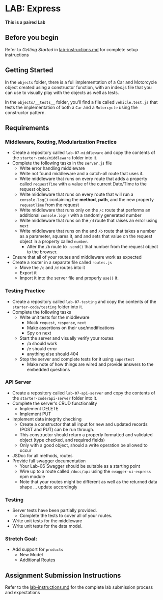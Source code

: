 # LAB: Express

**This is a paired Lab**

## Before you begin
Refer to *Getting Started* in [lab-instructions.md](../../../reference/submission-instructions/labs.md) for complete setup instructions

## Getting Started
In the `objects` folder, there is a full implementation of a Car and Motorcycle object created using a constructor function, with an index.js file that you can use to visually play with the objects as well as tests.

In the `objects/__tests__` folder, you'll find a file called `vehicle.test.js` that tests the implementation of both a `Car` and a `Motorcycle` using the constructor pattern.

## Requirements


### Middleware, Routing, Modularization Practice
* Create a repository called `lab-07-middleware` and copy the contents of the `starter-code/middleware` folder into it.
* Complete the following tasks in the `server.js` file
  * Write error handling middleware
  * Write not found middleware and a catch-all route that uses it.
  * Write middleware that runs on every route that adds a property called `requestTime` with a value of the current Date/Time to the request object.
  * Write middleware that runs on every route that will run a `console.log()` containing the **method**, **path**, and the new property `requestTime` from the request
  * Write middleware that runs only on the `/c` route that performs an additional `console.log()` with a randomly generated number
  * Write middleware that runs on the `/d` route that raises an error using `next`
  * Write middleware that runs on the and `/b` route that takes a number as a parameter, squares it, and and sets that value on the request object in a property called `number`.
    * Alter the `/b` route to `.send()` that number from the request object to the browser.
* Ensure that all of your routes and middleware work as expected
* Create a router in a separate file called `routes.js`
  * Move the `/c` and `/d` routes into it
  * Export it
  * Import it into the server file and properly `use()` it.

### Testing Practice
* Create a repository called `lab-07-testing` and copy the contents of the `starter-code/testing` folder into it.
* Complete the following tasks
  * Write unit tests for the middleware
    * Mock `request`, `response`, `next`
    * Make assertions on their use/modifications
    * Spy on next
  * Start the server and visually verify your routes
    * /a should work
    * /e should error
    * anything else should 404
  * Stop the server and complete tests for it using `supertest`
    * Make note of how things are wired and provide answers to the embedded questions

### API Server
* Create a repository called `lab-07-api-server` and copy the contents of the `starter-code/api-server` folder into it.
* Complete the server's CRUD functionality
  * Implement DELETE
  * Implement PUT
* Implement data integrity checking
  * Create a constructor that all input for new and updated records (POST and PUT) can be run through.
  * This constructor should return a properly formatted and validated object (type checked, and required fields)
  * Only with a good object, should a write operation be allowed to occur
* JSDoc for all methods, routes
* Provide full swagger documentation
  * Your Lab-06 Swagger should be suitable as a starting point
  * Wire up to a route called `/docs/api` using the `swagger-ui-express` npm module
  * Note that your routes might be different as well as the returned data shape ... update accordingly


### Testing
* Server tests have been partially provided.
  * Complete the tests to cover all of your routes.
* Write unit tests for the middleware
* Write unit tests for the data model.


### Stretch Goal:
* Add support for `products`
  * New Model
  * Additional Routes


## Assignment Submission Instructions
Refer to the [lab-instructions.md](../../../reference/submission-instructions/labs.md) for the complete lab submission process and expectations
